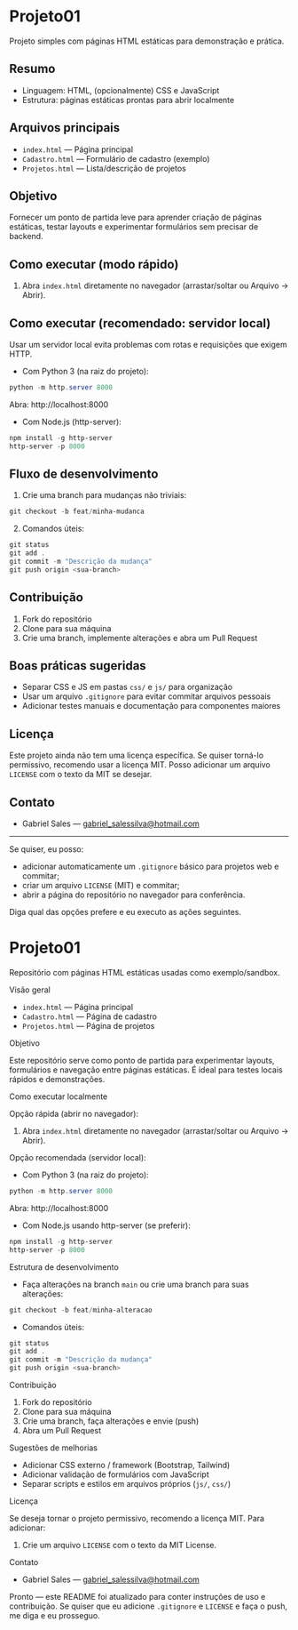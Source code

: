  # Projeto01

 Projeto simples com páginas HTML estáticas para demonstração e prática.

 Resumo
 ------

 - Linguagem: HTML, (opcionalmente) CSS e JavaScript
 - Estrutura: páginas estáticas prontas para abrir localmente

 Arquivos principais
 -------------------

 - `index.html` — Página principal
 - `Cadastro.html` — Formulário de cadastro (exemplo)
 - `Projetos.html` — Lista/descrição de projetos

 Objetivo
 --------

 Fornecer um ponto de partida leve para aprender criação de páginas estáticas, testar layouts e experimentar formulários sem precisar de backend.

 Como executar (modo rápido)
 ---------------------------

 1. Abra `index.html` diretamente no navegador (arrastar/soltar ou Arquivo → Abrir).

 Como executar (recomendado: servidor local)
 -------------------------------------------

 Usar um servidor local evita problemas com rotas e requisições que exigem HTTP.

 - Com Python 3 (na raiz do projeto):

 ```powershell
 python -m http.server 8000
 ```

 Abra: http://localhost:8000

 - Com Node.js (http-server):

 ```powershell
 npm install -g http-server
 http-server -p 8000
 ```

 Fluxo de desenvolvimento
 ------------------------

 1. Crie uma branch para mudanças não triviais:

 ```powershell
 git checkout -b feat/minha-mudanca
 ```

 2. Comandos úteis:

 ```powershell
 git status
 git add .
 git commit -m "Descrição da mudança"
 git push origin <sua-branch>
 ```

 Contribuição
 ------------

 1. Fork do repositório
 2. Clone para sua máquina
 3. Crie uma branch, implemente alterações e abra um Pull Request

 Boas práticas sugeridas
 -----------------------

 - Separar CSS e JS em pastas `css/` e `js/` para organização
 - Usar um arquivo `.gitignore` para evitar commitar arquivos pessoais
 - Adicionar testes manuais e documentação para componentes maiores

 Licença
 -------

 Este projeto ainda não tem uma licença específica. Se quiser torná-lo permissivo, recomendo usar a licença MIT. Posso adicionar um arquivo `LICENSE` com o texto da MIT se desejar.

 Contato
 -------

 - Gabriel Sales — gabriel_salessilva@hotmail.com

 ----

 Se quiser, eu posso:

 - adicionar automaticamente um `.gitignore` básico para projetos web e commitar;
 - criar um arquivo `LICENSE` (MIT) e commitar;
 - abrir a página do repositório no navegador para conferência.

 Diga qual das opções prefere e eu executo as ações seguintes.
# Projeto01

Repositório com páginas HTML estáticas usadas como exemplo/sandbox.

Visão geral

- `index.html` — Página principal
- `Cadastro.html` — Página de cadastro
- `Projetos.html` — Página de projetos

Objetivo

Este repositório serve como ponto de partida para experimentar layouts, formulários e navegação entre páginas estáticas. É ideal para testes locais rápidos e demonstrações.

Como executar localmente

Opção rápida (abrir no navegador):

1. Abra `index.html` diretamente no navegador (arrastar/soltar ou Arquivo → Abrir).

Opção recomendada (servidor local):

- Com Python 3 (na raiz do projeto):

```powershell
python -m http.server 8000
```

Abra: http://localhost:8000

- Com Node.js usando http-server (se preferir):

```powershell
npm install -g http-server
http-server -p 8000
```

Estrutura de desenvolvimento

- Faça alterações na branch `main` ou crie uma branch para suas alterações:

```powershell
git checkout -b feat/minha-alteracao
```

- Comandos úteis:

```powershell
git status
git add .
git commit -m "Descrição da mudança"
git push origin <sua-branch>
```

Contribuição

1. Fork do repositório
2. Clone para sua máquina
3. Crie uma branch, faça alterações e envie (push)
4. Abra um Pull Request

Sugestões de melhorias

- Adicionar CSS externo / framework (Bootstrap, Tailwind)
- Adicionar validação de formulários com JavaScript
- Separar scripts e estilos em arquivos próprios (`js/`, `css/`)

Licença

Se deseja tornar o projeto permissivo, recomendo a licença MIT. Para adicionar:

1. Crie um arquivo `LICENSE` com o texto da MIT License.

Contato

- Gabriel Sales — gabriel_salessilva@hotmail.com

Pronto — este README foi atualizado para conter instruções de uso e contribuição. Se quiser que eu adicione `.gitignore` e `LICENSE` e faça o push, me diga e eu prosseguo.
